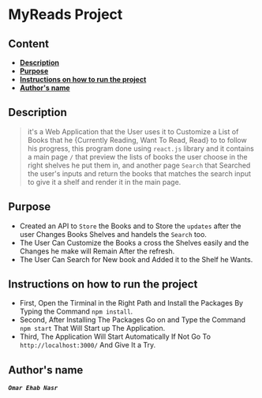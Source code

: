 # MyReads Project
## **Content**
- [**Description**](#description)
- [**Purpose**](#purpose)
- [**Instructions on how to run the project**](#instructions-on-how-to-run-the-project)
- [**Author's name**](#authors-name)

## **Description** 
>it's a Web Application that the User uses it to Customize a List of Books that he {Currently Reading, Want To Read, Read} to to follow his progress,
this program done using `react.js` library and it contains a main page `/` that preview the lists of books the user choose in the right shelves he put them in, 
and another page `Search` that Searched the user's inputs and return the books that matches the search input to give it a shelf and render it in the main page.

## **Purpose**
- Created an API to `Store` the Books and to Store the `updates` after the user Changes Books Shelves and handels the `Search` too.
- The User Can Customize the Books a cross the Shelves easily and the Changes he make will Remain After the refresh.
- The User Can Search for New book and Added it to the Shelf he Wants.

## **Instructions on how to run the project**
- First, Open the Tirminal in the Right Path and Install the Packages By Typing the Command `npm install`.
- Second, After Installing The Packages Go on and Type the Command `npm start` That Will Start up The Application.
- Third, The Application Will Start Automatically If Not Go To `http://localhost:3000/` And Give It a Try.

## **Author's name**
***`Omar Ehab Nasr`***
